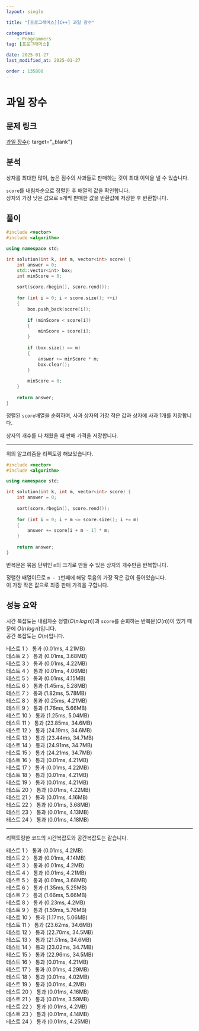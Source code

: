 ```yaml
---
layout: single

title: "[프로그래머스][C++] 과일 장수"

categories:
    - Programmers
tag: [프로그래머스]

date: 2025-01-27
last_modified_at: 2025-01-27

order : 135808
---
```


# 과일 장수

## 문제 링크

[과일 장수](https://school.programmers.co.kr/learn/courses/30/lessons/135808){: target="_blank"}

## 분석

상자를 최대한 많이, 높은 점수의 사과들로 판매하는 것이 최대 이익을 낼 수 있습니다.

`score`를 내림차순으로 정렬한 후 배열의 값을 확인합니다.  
상자의 가장 낮은 값으로 `m`개씩 판매한 값을 반환값에 저장한 후 반환합니다.

## 풀이

```cpp
#include <vector>
#include <algorithm>

using namespace std;

int solution(int k, int m, vector<int> score) {
    int answer = 0;
    std::vector<int> box;
    int minScore = 0;
    
    sort(score.rbegin(), score.rend());
    
    for (int i = 0; i < score.size(); ++i)
    {
        box.push_back(score[i]);
        
        if (minScore < score[i])
        {
            minScore = score[i];
        }
        
        if (box.size() == m)
        {
            answer += minScore * m;
            box.clear();
        }
        
        minScore = 0;
    }
    
    return answer;
}
```

정렬된 `score`배열을 순회하며, 사과 상자의 가장 작은 값과 상자에 사과 1개를 저장합니다.

상자의 개수를 다 채웠을 때 판매 가격을 저장합니다.

---

위의 알고리즘을 리팩토링 해보았습니다.

```cpp
#include <vector>
#include <algorithm>

using namespace std;

int solution(int k, int m, vector<int> score) {
    int answer = 0;
    
    sort(score.rbegin(), score.rend());
    
    for (int i = 0; i + m <= score.size(); i += m)
    {
        answer += score[i + m - 1] * m;
    }
    
    return answer;
}
```

반복문은 묶음 단위인 `m`의 크기로 만들 수 있은 상자의 개수만큼 반복합니다.

정렬한 배열이므로 `m - 1`번째에 해당 묶음의 가장 작은 값이 들어있습니다.  
이 가장 작은 값으로 최종 판매 가격을 구합니다.

## 성능 요약

시간 복잡도는 내림차순 정렬($O(n \, log \, n)$)과 `score`를 순회하는 반복문($O(n)$)이 있기 때문에 $O(n \, log \, n)$입니다.  
공간 복잡도는 $O(n)$입니다.

테스트 1 〉 통과 (0.01ms, 4.21MB)  
테스트 2 〉 통과 (0.01ms, 3.68MB)  
테스트 3 〉 통과 (0.01ms, 4.22MB)  
테스트 4 〉 통과 (0.01ms, 4.06MB)  
테스트 5 〉 통과 (0.01ms, 4.15MB)  
테스트 6 〉 통과 (1.45ms, 5.28MB)  
테스트 7 〉 통과 (1.82ms, 5.78MB)  
테스트 8 〉 통과 (0.25ms, 4.21MB)  
테스트 9 〉 통과 (1.76ms, 5.66MB)  
테스트 10 〉 통과 (1.25ms, 5.04MB)  
테스트 11 〉 통과 (23.85ms, 34.6MB)  
테스트 12 〉 통과 (24.19ms, 34.6MB)  
테스트 13 〉 통과 (23.44ms, 34.7MB)  
테스트 14 〉 통과 (24.91ms, 34.7MB)  
테스트 15 〉 통과 (24.21ms, 34.7MB)  
테스트 16 〉 통과 (0.01ms, 4.21MB)  
테스트 17 〉 통과 (0.01ms, 4.22MB)  
테스트 18 〉 통과 (0.01ms, 4.21MB)  
테스트 19 〉 통과 (0.01ms, 4.21MB)  
테스트 20 〉 통과 (0.01ms, 4.22MB)  
테스트 21 〉 통과 (0.01ms, 4.16MB)  
테스트 22 〉 통과 (0.01ms, 3.68MB)  
테스트 23 〉 통과 (0.01ms, 4.13MB)  
테스트 24 〉 통과 (0.01ms, 4.18MB)  

---

리팩토링한 코드의 시간복잡도와 공간복잡도는 같습니다.

테스트 1 〉 통과 (0.01ms, 4.2MB)  
테스트 2 〉 통과 (0.01ms, 4.14MB)  
테스트 3 〉 통과 (0.01ms, 4.2MB)  
테스트 4 〉 통과 (0.01ms, 4.21MB)  
테스트 5 〉 통과 (0.01ms, 3.68MB)  
테스트 6 〉 통과 (1.35ms, 5.25MB)  
테스트 7 〉 통과 (1.66ms, 5.66MB)  
테스트 8 〉 통과 (0.23ms, 4.2MB)  
테스트 9 〉 통과 (1.59ms, 5.76MB)  
테스트 10 〉 통과 (1.17ms, 5.06MB)  
테스트 11 〉 통과 (23.62ms, 34.6MB)  
테스트 12 〉 통과 (22.70ms, 34.5MB)  
테스트 13 〉 통과 (21.51ms, 34.6MB)  
테스트 14 〉 통과 (23.02ms, 34.7MB)  
테스트 15 〉 통과 (22.96ms, 34.5MB)  
테스트 16 〉 통과 (0.01ms, 4.21MB)  
테스트 17 〉 통과 (0.01ms, 4.29MB)  
테스트 18 〉 통과 (0.01ms, 4.02MB)  
테스트 19 〉 통과 (0.01ms, 4.2MB)  
테스트 20 〉 통과 (0.01ms, 4.16MB)  
테스트 21 〉 통과 (0.01ms, 3.59MB)  
테스트 22 〉 통과 (0.01ms, 4.2MB)  
테스트 23 〉 통과 (0.01ms, 4.14MB)  
테스트 24 〉 통과 (0.01ms, 4.25MB)  